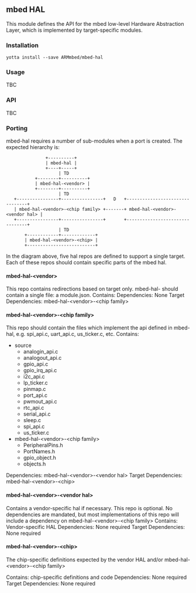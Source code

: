 ## mbed HAL

This module defines the API for the mbed low-level Hardware Abstraction Layer,
which is implemented by target-specific modules.

### Installation
```
yotta install --save ARMmbed/mbed-hal
```

### Usage
TBC


### API
TBC

### Porting
mbed-hal requires a number of sub-modules when a port is created.  The expected hierarchy is:
```
               +----------+
               | mbed-hal |
               +----+-----+
                    | TD
           +--------+----------+
           | mbed-hal-<vendor> |
           +--------+----------+
                    | TD
   +----------------+----------------+   D   +--------------------------------+
   | mbed-hal-<vendor>-<chip family> +-------+ mbed-hal-<vendor>-<vendor hal> |
   +----------------+----------------+       +--------------------------------+
                    | TD
       +------------+-------------+
       | mbed-hal-<vendor>-<chip> |
       +--------------------------+
```

In the diagram above, five hal repos are defined to support a single target.  Each of these repos should contain specific parts of the mbed hal.

#### mbed-hal-\<vendor\>
This repo contains redirections based on target only.  mbed-hal-<vendor> should contain a single file: a module.json.
Contains:
Dependencies: None
Target Dependencies: mbed-hal-\<vendor\>-\<chip family\>

#### mbed-hal-\<vendor\>-\<chip family\>
This repo should contain the files which implement the api defined in mbed-hal, e.g. spi_api.c, uart_api.c, us_ticker.c, etc.
Contains:
* source
  * analogin_api.c
  * analogout_api.c
  * gpio_api.c
  * gpio_irq_api.c
  * i2c_api.c
  * lp_ticker.c
  * pinmap.c
  * port_api.c
  * pwmout_api.c
  * rtc_api.c
  * serial_api.c
  * sleep.c
  * spi_api.c
  * us_ticker.c
* mbed-hal-\<vendor\>-\<chip family\>
  * PeripheralPins.h
  * PortNames.h
  * gpio_object.h
  * objects.h

Dependencies: mbed-hal-\<vendor\>-\<vendor hal\>
Target Dependencies: mbed-hal-\<vendor\>-\<chip\>

#### mbed-hal-\<vendor\>-\<vendor hal\>
Contains a vendor-specific hal if necessary.  This repo is optional.  No dependencies are mandated, but most implementations of this repo will include a dependency on mbed-hal-\<vendor\>-\<chip family\>
Contains: Vendor-specific HAL
Dependencies: None required
Target Dependencies: None required

#### mbed-hal-\<vendor\>-\<chip\>
The chip-specific definitions expected by the vendor HAL and/or mbed-hal-\<vendor\>-\<chip family\>

Contains: chip-specific definitions and code
Dependencies: None required
Target Dependencies: None required
